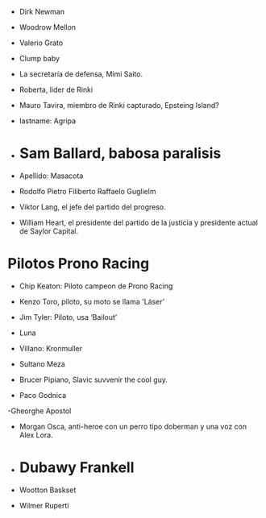 - Dirk Newman
- Woodrow Mellon
- Valerio Grato
- Clump baby
- La secretaría de defensa, Mimi Saito.
- Roberta, lider de Rinki
- Mauro Tavira, miembro de Rinki capturado, Epsteing Island?
- lastname: Agripa

- # Sam Ballard, babosa paralisis 
- Apellido: Masacota

- Rodolfo Pietro Filiberto Raffaelo Guglielm

- Viktor Lang, el jefe del partido del progreso.
- William Heart, el presidente del partido de la justicia y presidente actual de Saylor Capital.
# Pilotos Prono Racing
- Chip Keaton: Piloto campeon de Prono Racing 
- Kenzo Toro, piloto, su moto se llama 'Láser’
- Jim Tyler: Piloto, usa ‘Bailout’ 
- Luna 
- Villano: Kronmuller

- Sultano Meza
- Brucer Pipiano, Slavic suvvenir the cool guy.
- Paco Godnica

-Gheorghe Apostol



- Morgan Osca, anti-heroe con un perro tipo doberman y una voz con Alex Lora. 

- # Dubawy Frankell

- Wootton Baskset

- Wilmer Ruperti



